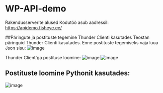 # WP-API-demo
Rakendusserverite alused
Kodutöö asub aadressil: https://apidemo.fisheye.ee/

##Päringute ja postituste tegemine Thunder Clienti kasutades
Teostan päringuid Thunder Clienti kasutades. Enne postituste tegemiseks vaja luua Json sisu:
![image](https://github.com/user-attachments/assets/47051f5c-b4fb-42ff-abb2-f5289b875c2b)

Thunder Client'ga postituse loomine:
![image](https://github.com/user-attachments/assets/ff96b9d3-ec10-4fe4-b59e-f7be5a1dd719)
![image](https://github.com/user-attachments/assets/01c322fe-add0-475c-865a-655b7b4b6e76)

## Postituste loomine Pythonit kasutades:
![image](https://github.com/user-attachments/assets/61871e3e-befc-4d2a-9962-5083b0140de5)
